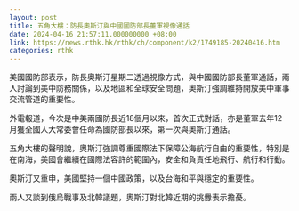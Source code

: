 ```yaml
---
layout: post
title: 五角大樓：防長奧斯汀與中國國防部長董軍視像通話
date: 2024-04-16 21:57:11.000000000 +08:00
link: https://news.rthk.hk/rthk/ch/component/k2/1749185-20240416.htm
categories: rthk
---
```


美國國防部表示，防長奧斯汀星期二透過視像方式，與中國國防部長董軍通話，兩人討論到美中防務關係，以及地區和全球安全問題，奧斯汀強調維持開放美中軍事交流管道的重要性。

外電報道，今次是中美兩國防長近18個月以來，首次正式對話，亦是董軍去年12月獲全國人大常委會任命為國防部長以來，第一次與奧斯汀通話。

五角大樓的聲明說，奧斯汀強調尊重國際法下保障公海航行自由的重要性，特別是在南海，美國會繼續在國際法容許的範圍內，安全和負責任地飛行、航行和行動。

奧斯汀又重申，美國堅持一個中國政策，以及台海和平與穩定的重要性。

兩人又談到俄烏戰事及北韓議題，奧斯汀對北韓近期的挑釁表示擔憂。
